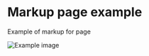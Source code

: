 # Markup page example

Example of markup for page

![Example image](http://www.screencast.com/t/9dsufglcD)
